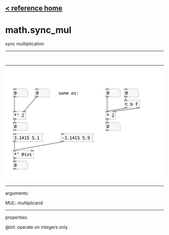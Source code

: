 [< reference home](index.html)
---

# math.sync_mul


sync multiplication

---

<br>


---


![example](examples/math.sync_mul-example.jpg)

---
arguments:

MUL: multiplicand<br>

---
properties:

@int: operate on integers only<br>

